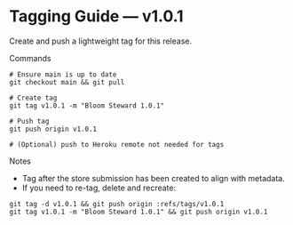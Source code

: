 # Tagging Guide — v1.0.1

Create and push a lightweight tag for this release.

Commands
```
# Ensure main is up to date
git checkout main && git pull

# Create tag
git tag v1.0.1 -m "Bloom Steward 1.0.1"

# Push tag
git push origin v1.0.1

# (Optional) push to Heroku remote not needed for tags
```

Notes
- Tag after the store submission has been created to align with metadata.
- If you need to re-tag, delete and recreate:
```
git tag -d v1.0.1 && git push origin :refs/tags/v1.0.1
git tag v1.0.1 -m "Bloom Steward 1.0.1" && git push origin v1.0.1
```

